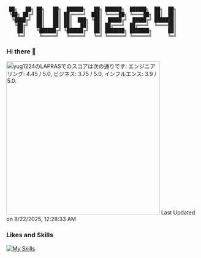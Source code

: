 ```

 ██╗   ██╗ ██╗   ██╗  ██████╗   ██╗ ██████╗  ██████╗  ██╗  ██╗
 ╚██╗ ██╔╝ ██║   ██║ ██╔════╝  ███║ ╚════██╗ ╚════██╗ ██║  ██║
  ╚████╔╝  ██║   ██║ ██║  ███╗ ╚██║  █████╔╝  █████╔╝ ███████║
   ╚██╔╝   ██║   ██║ ██║   ██║  ██║ ██╔═══╝  ██╔═══╝  ╚════██║
    ██║    ╚██████╔╝ ╚██████╔╝  ██║ ███████╗ ███████╗      ██║
    ╚═╝     ╚═════╝   ╚═════╝   ╚═╝ ╚══════╝ ╚══════╝      ╚═╝

```

### Hi there 👋

<!--START_SECTION:lapras-card-->
<p ><a href="https://lapras.com/public/yug1224" target="_blank" rel="noopener noreferrer"><img alt="yug1224のLAPRASでのスコアは次の通りです: エンジニアリング: 4.45 / 5.0, ビジネス: 3.75 / 5.0, インフルエンス: 3.9 / 5.0." src="https://lapras-card-generator.vercel.app/api/svg?e=4.45&b=3.75&i=3.9&b1=%23020E27&b2=%230E5593&i1=%23030E21&i2=%231688BF&l=ja" width="400" ></a>  
Last Updated on 8/22/2025, 12:28:33 AM</p>
<!--END_SECTION:lapras-card-->

### Likes and Skills

[![My Skills](https://skillicons.dev/icons?perline=10&i=ts,js,html,sass,css,react,vue,jquery,redux,pinia,next,nuxt,astro,jest,sentry,vite,webpack,npm,yarn,deno,nodejs,nginx,git,github,aws,gcp,netlify,githubactions,vscode,emacs)](https://skillicons.dev)

<!--
**YuG1224/YuG1224** is a ✨ _special_ ✨ repository because its `README.md` (this file) appears on your GitHub profile.

Here are some ideas to get you started:

- 🔭 I’m currently working on ...
- 🌱 I’m currently learning ...
- 👯 I’m looking to collaborate on ...
- 🤔 I’m looking for help with ...
- 💬 Ask me about ...
- 📫 How to reach me: ...
- 😄 Pronouns: ...
- ⚡ Fun fact: ...
-->

